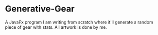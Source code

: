 # Generative-Gear
A JavaFx program I am writing from scratch where it'll generate a random piece of gear with stats. All artwork is done by me.
